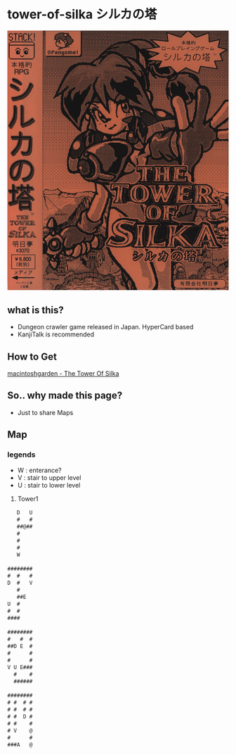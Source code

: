 # tower-of-silka シルカの塔

![alt text](https://github.com/naganeko/tower-of-silka/blob/master/tower_of_silka.jpg?raw=true "Package")

## what is this?

- Dungeon crawler game released in Japan. HyperCard based
- KanjiTalk is recommended



## How to Get

[macintoshgarden - The Tower Of Silka](https://macintoshgarden.org/games/the-tower-of-silka)


## So.. why made this page?

- Just to share Maps


## Map

### legends 

- W : enterance?
- V : stair to upper level
- U : stair to lower level


1. Tower1

```         
   D   U 
   #   # 
   ##@## 
   #     
   #     
   #     
   W     
      
######## 
#  #   # 
D  #   V 
   #     
   ##E   
U  #     
#  #     
####     
                  
######## 
#   #  # 
##D E  # 
#      # 
#      # 
V U E### 
  #    # 
  ###### 
  
######## 
# #  # # 
# #  # # 
# #  D # 
# #    # 
# V    @ 
#      # 
###A   @ 
         　　　　　　　　　　
```
